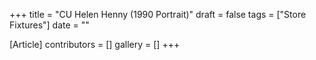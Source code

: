 +++
title = "CU Helen Henny (1990 Portrait)"
draft = false
tags = ["Store Fixtures"]
date = ""

[Article]
contributors = []
gallery = []
+++